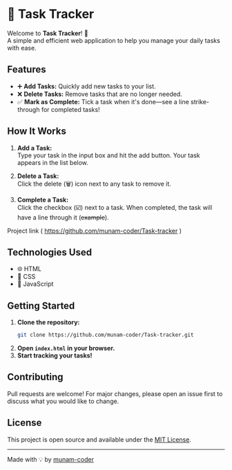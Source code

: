 # 📝 Task Tracker

Welcome to **Task Tracker**! 🚀  
A simple and efficient web application to help you manage your daily tasks with ease.

## Features

- ➕ **Add Tasks:** Quickly add new tasks to your list.
- ❌ **Delete Tasks:** Remove tasks that are no longer needed.
- ✅ **Mark as Complete:** Tick a task when it's done—see a line strike-through for completed tasks!

## How It Works

1. **Add a Task:**  
   Type your task in the input box and hit the add button. Your task appears in the list below.

2. **Delete a Task:**  
   Click the delete (🗑️) icon next to any task to remove it.

3. **Complete a Task:**  
   Click the checkbox (☑️) next to a task. When completed, the task will have a line through it (~~example~~).

Project link ( https://github.com/munam-coder/Task-tracker )

## Technologies Used

- 🌐 HTML
- 🎨 CSS
- 📜 JavaScript

## Getting Started

1. **Clone the repository:**
   ```bash
   git clone https://github.com/munam-coder/Task-tracker.git
   ```
2. **Open `index.html` in your browser.**
3. **Start tracking your tasks!**

## Contributing

Pull requests are welcome! For major changes, please open an issue first to discuss what you would like to change.

## License

This project is open source and available under the [MIT License](LICENSE).

---

Made with 💡 by [munam-coder](https://github.com/munam-coder)
